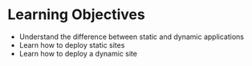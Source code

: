 # Learning Objectives
- Understand the difference between static and dynamic applications
- Learn how to deploy static sites
- Learn how to deploy a dynamic site
